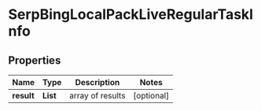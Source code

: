 # SerpBingLocalPackLiveRegularTaskInfo


## Properties

| Name | Type | Description | Notes |
|------------ | ------------- | ------------- | -------------|
**result** | **List<SerpBingLocalPackLiveRegularResultInfo>** | array of results |[optional]|